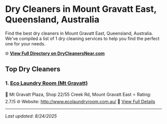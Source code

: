 # Dry Cleaners in Mount Gravatt East, Queensland, Australia

Find the best dry cleaners in Mount Gravatt East, Queensland, Australia. We've compiled a list of 1 dry cleaning services to help you find the perfect one for your needs.

🌐 **[View Full Directory on DryCleanersNear.com](https://drycleanersnear.com/city/Australia/Queensland/Mount%20Gravatt%20East)**

## Top Dry Cleaners

### 1. [Eco Laundry Room (Mt Gravatt)](https://drycleanersnear.com/dryCleaner/68aa73c839cc7c0899005e3f/eco-laundry-room-mt-gravatt)
📍 Mt Gravatt Plaza, Shop 22/55 Creek Rd, Mount Gravatt East
⭐ Rating: 2.7/5
🌐 Website: http://www.ecolaundryroom.com.au/
🔗 [View Full Details](https://drycleanersnear.com/dryCleaner/68aa73c839cc7c0899005e3f/eco-laundry-room-mt-gravatt)


---

*Last updated: 8/24/2025*
